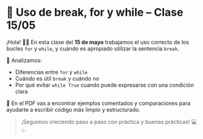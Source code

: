 # 🔁 Uso de break, for y while – Clase 15/05

¡Hola! 👩‍🏫 En esta clase del **15 de mayo** trabajamos el uso correcto de los bucles `for` y `while`, y cuándo es apropiado utilizar la sentencia `break`.

📌 Analizamos:
- Diferencias entre `for` y `while`
- Cuándo es útil `break` y cuándo no
- Por qué evitar `while True` cuando puede expresarse con una condición clara

📄 En el PDF vas a encontrar ejemplos comentados y comparaciones para ayudarte a escribir código más limpio y estructurado.

> ¡Seguimos creciendo paso a paso con práctica y buenas prácticas! 💻✨
